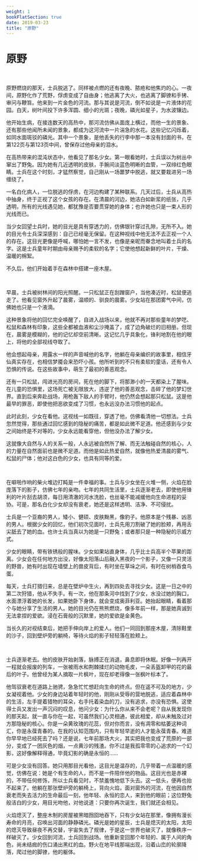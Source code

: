 ```yaml
---
weight: 1
bookFlatSection: true
date: 2019-03-23
title: "原野"
---
```



# 原野

<br/>

原野燃烧的那天，士兵脱逃了。同样被点燃的还有夜晚、脓疮和他焦灼的心。一夜间，原野化作了荒野，俘虏变成了自由身；他逃离了大火，也逃离了脚镣和手铐、审问与鞭笞。他来到一片金色的河流。那与其说是河流，倒不如说是一片液体的花园。白天，树叶间投下许多浑圆、细小的光斑；夜晚，磷光如星子，为水波镶边。

他开始生病，在接连数天的高热中，那河流仿佛从面庞上横过，而他一生的景象、还有那些他闻所未闻的景象，都成为这河流中一片湍急的水花。这些记忆闪烁着，如同水面斑驳的磷光。其中一个景象，是他丢失的行李中那一本没有封面的书，在第122页与第123页中间，曾保存过他母亲的泪水。

在高热带来的混沌状态中，他看见了那名少女。第一眼看她时，士兵误以为树丛中窜出了野兔。因为她有几近透明的皮肤，手腕间淡蓝色明晰的血管，一双绯红色眼睛。士兵在这个时刻，才猛然察觉，自己刚从一场噩梦中脱逃，就又要栽进另一场缠绕了。

一名白化病人，一位脱逃的俘虏，在河边构建了某种联系。几天过后，士兵从高热中抽身，终于正视了这个女孩的存在。在清晨的河边，她洁白如新浆的纸张，几乎透明，所有的光线遇见她，都犹豫是否要贯穿她的身体；也许她也只是一束人形的光线而已。

当少女回望士兵时，她的目光是具有穿透力的，仿佛银针穿过孔隙，无所不入。她的目光令士兵深深感到：自己已经毫无保留。在这种视线中他无法不去正视一个人的存在。这目光更像是呼喊，哪怕她一言不发，也像是亲昵而眷念地叫着士兵的名字。这是士兵童年时期由母亲赐予的柔软的名字；它使他想起新鲜的叶片，干燥、温暖的棉絮。

不久后，他们开始着手在森林中搭建一座木屋。
  
<br/>

早晨，士兵被树林间的阳光照醒。一只松鼠正在刮蹭窗户，当他凑近时，松鼠便逃走了。他看见窗外升起了晨雾，温顺的、驯良的晨雾。少女站在那团雾气中间，仿佛她也只是一个液滴。

这种景象将他的回忆完全唤醒了，自进入战场以来，他就不再对那些童年的梦呓、松鼠和森林有印象，这些全都被血液和尘沙掩盖了，成了边角破烂的旧相册。但现在，晨雾是模糊的，他的记忆却空前清晰。这记忆几乎具象化，锋利地割在他的眼上，将他的全部视线夺取了。

他会想起母亲，用露水一样的声音喊他的名字，他躺在母亲编织的故事里，相信牙仙真实存在，也相信梦魇会来恐吓小孩。他所听到的不只有柔软的童话，还有令人恐惧的传说。在这些故事中，萌生了最初的善恶观念。

还有一只松鼠，闯进光亮的房间，死在他的脚下，将那渺小的一天都染上了腥味。在儿童的恐惧里，这场死亡被无限放大，违逆了他的善恶观念，击碎了他的梦幻世界。直到后来奔赴战场，用枪轰下敌人的手臂时，他仍然会想起那只松鼠。这是他最早的罪恶，即使他把恶欲变成了习惯，也永远没办法习惯他的起点。

此时此刻，少女在看他。这视线一如既往，穿透了他，仿佛看清他一切想法。士兵忽然觉得，那些通过回忆感到的隐秘的痛苦，都是如此微不足道。他还感到与少女之间始终是不对等的，少女永远能看穿他，但他没办法了解少女。

这就像大自然与人的关系一般，人永远被自然所了解、而无法触碰自然的核心，人的力量在自然面前也是微不足道。而他是如此热爱自然，就像他热爱清晨的雾气、松鼠的尸体；他对这白色的少女，也具有同等的爱。

<br/>

在噼啪作响的柴火堆边打盹是一件幸福的事。士兵与少女坐在火堆一侧，火焰在脸庞落下的影子，仿佛七年的亲吻。七年的共同生活里，士兵逐渐老去，即使他用锋利的叶片刮去胡须，每日用清澈的河水洗脸，也丝毫不能减缓他向生命进程的妥协。可是，那名白化少女却没有衰老，她还是这样透明、洁净、不可侵扰。

士兵是一个亚裔的男人，矮小、健硕、皮肤黝黑，像豹子。他原本是个残暴、凶恶的男人。根据少女的回忆，他们初次见面时，士兵先用刀割破了她的脸颊，再用舌尖舐去了她的血。也许士兵当真以为她是一只野兔；或者那只是一种隐秘的示威方式。

少女的眼睛，带有铁锈般的腥味。少女如果站直身体，几乎比士兵高半个苹果的距离。少女会在任何地方出没，好像太阳落山后融入黑夜的一个影子，又像一只灵活的野兽，她有时出现在墙壁上的兽皮背后，有时坐在草垛之间，有时在树梢吞食鸟蛋。

每天，士兵打猎归来，总是在壁炉中生火，再到四处去寻找少女。这是一日之中的第二次狩猎，他从不失手。有一次，他在那条河中找到了少女，水没过她的胸口，水面漂浮着她的长发，如果她卧下身体，就会变成奥菲利亚。她抬起眼睛，看着那个与她分享了生活的男人。她的目光仍在熊熊燃烧，像多年前一样，那是她真诚到无法拿捏的爱欲。浸在石膏般的沉默里，她的爱欲是金黄色。

当长久的对视结束后，她把手伸向岸上的爱人。他们一同回到那座木屋，清除鞋里的沙子，回到壁炉旁的躺椅，等待火焰的影子轻轻落在脸颊上。

<br/>

士兵逐渐老去。他的皮肤开始剥落，脉搏正在消退，鼻息即将休眠。好像一列再开一程就会报废的列车，一张被雨水和荆棘揉烂的动物毛皮，一朵丢盔卸甲的花的最后的叶子。他曾经为某人摘取一片枫叶，现在却老得像一张枫叶标本了。

他驾驭衰老在道路上驰骋，急急忙忙想赶向生命的终点。但在遥不可及的地方，少女凝视着他。少女的身边站着年轻时的他，刚刚从受辱的营地脱逃，适应着森林中的生活，左手提着猎物的耳朵，右手托着染血的刀，没有追求，亦没有恐惧。这使得士兵又发出一声沉闷的叹息，他问少女：为什么你从来不会老呢？自从我发现你的那天起，就一直与你在一起，可虽然我们心灵相通，彼此相爱，却从未触及过对方那隐秘的核心。你是一朵黄玫瑰的花蕊，但对你而言，没有凋零和枯萎这种词汇，你是永葆青春的。在我的认知范围内，只有年轻早逝的人才能永葆青春。难道你早早地已经死去了吗？还是说，七年前那场大火，其实把我也变成了荒原的一部分，变成了一团灰色的烟，一点黄沙的残渣。你不过是我孤零零的心追求的一个幻影，这好像解释得通，毕竟幻影的确是永恒的……

可是少女没有回答。她只用那目光看他，这目光是温存的，几乎带着一点温暖的感觉，仿佛在说：她是个有生命的人，而不是一件陪伴他的物品。这目光也是赤裸的，不带任何修饰，所以士兵看见时，不禁羞愧地低下头去。这一低头，便再也抬不起来了。他躺在那张壁炉旁的躺椅上，背向火焰，面对窗外的河流，在他因自然衰老而失去活力的生命最后一刻，他年轻、永恒的恋人，来到他的眼前；这位野兔般洁白的少女，用目光吻他，对他说道：只要你再次诞生，我们就还会相见。

火焰熄灭了，整座木制的房屋被黑暗囫囵地吞下，只有少女站在那里，像拥有漫长寿命的月亮，召唤出河面的静静磷光。磷光是她的星辰，士兵是熄灭的太阳，太阳的熄灭导致昼夜不再交替，宇宙失去了规律，于是这一世界也破灭了，就像秩序一样破灭了。少女回到河流，士兵回到战场。他重新变回那个年轻的、属于人间的角色，尚未结痂的伤口涌出黑红的血。野火在地平线那端出现，沿着山峦的轮廓降落，爬过他的脚镣，他的躯体。